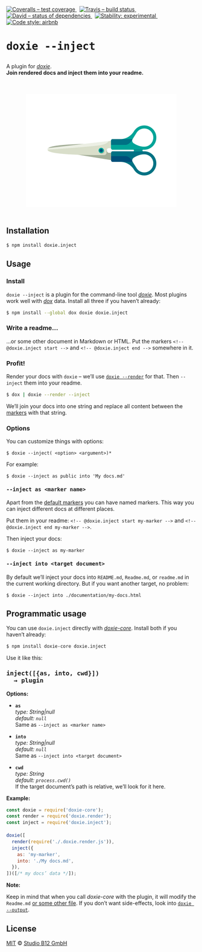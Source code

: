 [![Coveralls – test coverage
](https://img.shields.io/coveralls/studio-b12/doxie.inject.svg?style=flat-square)
](https://coveralls.io/r/studio-b12/doxie.inject)
 [![Travis – build status
](https://img.shields.io/travis/studio-b12/doxie.inject/master.svg?style=flat-square)
](https://travis-ci.org/studio-b12/doxie.inject)
 [![David – status of dependencies
](https://img.shields.io/david/studio-b12/doxie.inject.svg?style=flat-square)
](https://david-dm.org/studio-b12/doxie.inject)
 [![Stability: experimental
](https://img.shields.io/badge/stability-experimental-yellow.svg?style=flat-square)
](https://nodejs.org/api/documentation.html#documentation_stability_index)
 [![Code style: airbnb
](https://img.shields.io/badge/code%20style-airbnb-blue.svg?style=flat-square)
](https://github.com/airbnb/javascript)




<h1                                                                 id="/"><pre>
doxie --inject
</pre></h1>


A plugin for *[doxie][]*.  
**Join rendered docs and inject them into your readme.**

[doxie]:  https://github.com/studio-b12/doxie




<p align="center"><a
  title="Graphic by the great Justin Mezzell"
  href="http://justinmezzell.tumblr.com/post/95370140878"
  >
  <br/>
  <br/>
  <img
    src="Readme/Scissors.gif"
    width="400"
    height="300"
  />
  <br/>
  <br/>
</a></p>




Installation
------------

```sh
$ npm install doxie.inject
```




Usage
-----

###  Install  ###

`doxie --inject` is a plugin for the command-line tool *[doxie][]*. Most plugins work well with *[dox][]* data. Install all three if you haven’t already:

```sh
$ npm install --global dox doxie doxie.inject
```

[dox]:               http://npm.im/dox


<a                                               id="/usage/write-a-readme"></a>
###  Write a readme…  ###

…or some other document in Markdown or HTML. Put the markers `<!-- @doxie.inject start -->` and `<!-- @doxie.inject end -->` somewhere in it.


###  Profit!  ###

Render your docs with `doxie` – we’ll use [`doxie --render`] for that. Then `--inject` them into your readme.

```sh
$ dox | doxie --render --inject
```

We’ll join your docs into one string and replace all content between the [markers][] with that string.

[`doxie --render`]:  http://npm.im/doxie.render
[markers]:           #/usage/write-a-readme


###  Options  ###

You can customize things with options:

    $ doxie --inject( <option> <argument>)*

For example:

    $ doxie --inject as public into 'My docs.md'


<h4                                                               id="/as"><pre>
--inject as &lt;marker name&gt;
</pre></h4>

Apart from the [default markers][markers] you can have named markers. This way you can inject different docs at different places.

Put them in your readme: `<!-- @doxie.inject start my-marker -->` and `<!-- @doxie.inject end my-marker -->`.

Then inject your docs:

    $ doxie --inject as my-marker


<h4                                                             id="/into"><pre>
--inject into &lt;target document&gt;
</pre></h4>

By default we’ll inject your docs into `README.md`, `Readme.md`, or `readme.md` in the current working directory. But if you want another target, no problem:

    $ doxie --inject into ./documentation/my-docs.html




Programmatic usage
------------------

You can use `doxie.inject` directly with *[doxie-core][]*. Install both if you haven’t already:

```sh
$ npm install doxie-core doxie.inject
```

[doxie-core]:        http://npm.im/doxie-core


Use it like this:

<h3><pre>
inject([{as, into, cwd}])
  → plugin
</pre></h3>


**Options:**

* **`as`**  
  *type: String|null*  
  *default: `null`*  
  Same as `--inject as <marker name>`

* **`into`**  
  *type: String|null*  
  *default: `null`*  
  Same as `--inject into <target document>`

* **`cwd`**  
  *type: String*  
  *default: `process.cwd()`*  
  If the target document’s path is relative, we’ll look for it here.


**Example:**

```js
const doxie = require('doxie-core');
const render = require('doxie.render');
const inject = require('doxie.inject');

doxie([
  render(require('./.doxie.render.js')),
  inject({
    as: 'my-marker',
    into: './My docs.md',
  }),
])([/* my docs’ data */]);
```


**Note:**

Keep in mind that when you call *doxie-core* with the plugin, it will modify the `Readme.md` [or some other file](#/into). If you don’t want side-effects, look into [`doxie --output`][].

[`doxie --output`]:  http://npm.im/doxie.output




License
-------

[MIT][] © [Studio B12 GmbH][]

[MIT]:              ./License.md
[Studio B12 GmbH]:  http://studio-b12.de
